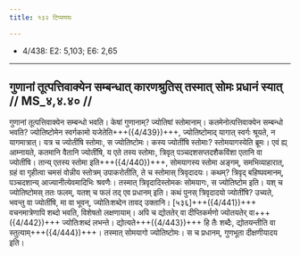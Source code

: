 ```yaml
---
title: १३२ टिप्पणयः

---
```

- 4/438: E2: 5,103; E6: 2,65

____________________________________________


## गुणानां तूत्पत्तिवाक्येन सम्बन्धात् कारणश्रुतिस् तस्मात् सोमः प्रधानं स्यात् // MS_४,४.४० //

गुणानां तूत्पत्तिवाक्येन सम्बन्धो भवति। केषां गुणानाम्? ज्योतिषां स्तोमानाम्। कतमेनोत्पत्तिवाक्येन सम्बन्धो भवति? ज्योतिष्टोमेन स्वर्गकामो यजेतेति+++({4/439})+++, ज्योतिष्टोमाद् यागात् स्वर्गः श्रूयते, न यागमात्रात्। यत्र च ज्योतींषि स्तोमाः, स ज्योतिष्टोमः। कस्य ज्योतींषि स्तोमाः? स्तोमयागस्येति ब्रूमः। एवं ह्य् आम्नायते, कतमानि वैतानि ज्योतींषि, य एते तस्य स्तोमाः, त्रिवृत् पञ्चदशसप्तदशैकविंशा एतानि वा ज्योतींषि। तान्य् एतस्य स्तोमा इति+++({4/440})+++, सोमयागस्य स्तोमा अङ्गम्, समभिव्याहारात्, ग्रहं वा गृहीत्वा चमसं वोन्नीय स्तोत्रम् उपाकरोतीति, ते च स्तोमास् त्रिवृदादयः। कथम्? त्रिवृद् बहिष्पवमानम्, पञ्चदशान्य् आज्यानीत्येवमादिभिः श्रवणैः।
तस्मात् त्रिवृदादिस्तोमकः सोमयागः, स ज्योतिष्टोम इति। यश् च ज्योतिष्टोमस् ततः फलम्, यतश् च फलं तद् एव प्रधानम् इति। कथं पुनस् त्रिवृदादयो ज्योतींषि? उच्यते, भवन्तु वा ज्योतींषि, मा वा भूवन्, ज्योतिःशब्देन तावद् उक्तानि। [५३६]+++({4/441})+++ वचनमात्रेणापि शब्दो भवति, विशेषतो लक्षणायाम्। अपि च द्योततेर् वा दीप्तिकर्मणो ज्योतयतेर् वा+++({4/442})+++ ज्योतिःशब्दं लभन्ते। द्योत्यते+++({4/443})+++ हि तैः शब्दैः, द्योतयन्तीति वा स्तुत्याम्+++({4/444})+++। तस्मात् सोमयागो ज्योतिष्टोमः। स च प्रधानम्, गुणभूता दीक्षणीयादय इति।